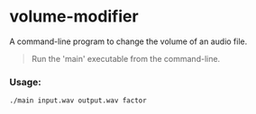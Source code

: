 # volume-modifier
A command-line program to change the volume of an audio file.
> Run the 'main' executable from the command-line.
### Usage:
```
./main input.wav output.wav factor
```
